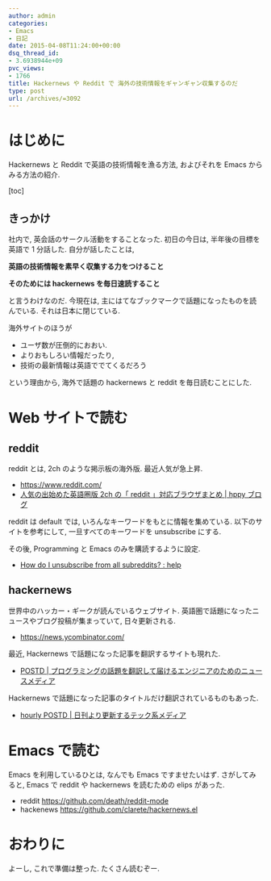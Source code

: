 ```yaml
---
author: admin
categories:
- Emacs
- 日記
date: 2015-04-08T11:24:00+00:00
dsq_thread_id:
- 3.6938944e+09
pvc_views:
- 1766
title: Hackernews や Reddit で 海外の技術情報をギャンギャン収集するのだ
type: post
url: /archives/=3092
---
```


はじめに
========

Hackernews と Reddit で英語の技術情報を漁る方法, およびそれを Emacs
からみる方法の紹介.

\[toc\]

きっかけ
--------

社内で, 英会話のサークル活動をすることなった. 初日の今日は,
半年後の目標を英語で 1 分話した. 自分が話したことは,

**英語の技術情報を素早く収集する力をつけること**

**そのためには hackernews を毎日速読すること**

と言うわけなのだ. 今現在は,
主にはてなブックマークで話題になったものを読んでいる.
それは日本に閉じている.

海外サイトのほうが

-   ユーザ数が圧倒的におおい.
-   よりおもしろい情報だったり,
-   技術の最新情報は英語ででてくるだろう

という理由から, 海外で話題の hackernews と reddit を毎日読むことにした.

Web サイトで読む
================

reddit
------

reddit とは, 2ch のような掲示板の海外版. 最近人気が急上昇.

-   <https://www.reddit.com/>
-   [人気の出始めた英語圏版 2ch の「 reddit 」対応ブラウザまとめ | hppy
    ブログ](https://blog.hppy.net/?p=1566)

reddit は default では, いろんなキーワードをもとに情報を集めている.
以下のサイトを参考にして, 一旦すべてのキーワードを unsubscribe にする.

その後, Programming と Emacs のみを購読するように設定.

-   [How do I unsubscribe from all subreddits? :
    help](https://www.reddit.com/r/help/comments/2f13er/how_do_i_unsubscribe_from_all_subreddits/)

hackernews
----------

世界中のハッカー・ギークが読んでいるウェブサイト.
英語圏で話題になったニュースやブログ投稿が集まっていて, 日々更新される.

-   <https://news.ycombinator.com/>

最近, Hackernews で話題になった記事を翻訳するサイトも現れた.

-   [POSTD |
    プログラミングの話題を翻訳して届けるエンジニアのためのニュースメディア](https://postd.cc/)

Hackernews で話題になった記事のタイトルだけ翻訳されているものもあった.

-   [hourly POSTD |
    日刊より更新するテック系メディア](https://h.postd.cc/)

Emacs で読む
============

Emacs を利用しているひとは, なんでも Emacs ですませたいはず.
さがしてみると, Emacs で reddit や hackernews を読むための elips
があった.

-   reddit <https://github.com/death/reddit-mode>
-   hackenews <https://github.com/clarete/hackernews.el>

おわりに
========

よーし, これで準備は整った. たくさん読むぞー.

